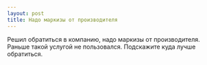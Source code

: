 ```yaml
---
layout: post 
title: Надо маркизы от производителя 
--- 
```

Решил обратиться в компанию, надо маркизы от производителя. Раньше такой услугой не пользовался. Подскажите куда лучше обратиться.